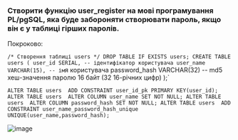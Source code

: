### Створити функцію user_register на мові програмування PL/pgSQL, яка буде забороняти створювати пароль, якщо він є у таблиці гірших паролів.
 
Покроково:

 `/* Створення таблиці users */
DROP TABLE IF EXISTS users;
CREATE TABLE users (
	user_id SERIAL, -- ідентифікатор користувача
	user_name VARCHAR(15), -- ім`я користувача
	password_hash VARCHAR(32) -- md5 хеш-значення паролю 16 байт (32 16-річних цифр)
);`

`ALTER TABLE users 
    ADD CONSTRAINT user_id_pk
	PRIMARY KEY(user_id);
ALTER TABLE users 
	ALTER COLUMN user_name SET NOT NULL;
ALTER TABLE users 
	ALTER COLUMN password_hash SET NOT NULL;
ALTER TABLE users 
    ADD CONSTRAINT user_name_password_hash_unique
		UNIQUE(user_name,password_hash);`
    
 ![image](https://user-images.githubusercontent.com/56130345/208964402-10183a88-f533-47c3-a319-945abf7dd3f1.png)
